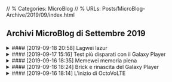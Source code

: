 // % Categories: MicroBlog
// % URLs: Posts/MicroBlog-Archive/2019/09/index.html

## Archivi MicroBlog di Settembre 2019

<div markdown="1" class="BorderBoxContainer NoImgCenter Img36 ImgSidePadding">

<details markdown="1"><summary>
#### [2019-09-18 20:58] Lagwei lazur </summary>
> A.y&#x3A; ooooo  
> ![Foto del Huawei di A.y, che sembra emettere un laser viola dal sensore di prossimità.]({{< assetsRoot >}}/Media/Misc/A.y-Huawei-Laser.avif)

> Octt&#x3A; cosa ezere quel lazur viola  

> Octt&#x3A;  i misteri del lagwei  

[...]
{: .Center }

> A.y&#x3A; esere sensore di prossimità  

> A.y&#x3A; se tu spaca vetro sopra quelo  
> ![Sticker di un violinista che suona. In questo contesto di chat sottintende qualcosa di finito male.]({{< assetsRoot >}}/Media/Stickers/Violin.avif)

> A.y&#x3A; lo so per esperienza  
> &#xA0; no non è vero
</details>

<details markdown="1"><summary>
#### [2019-09-17 15:16] Test più disparati con il Galaxy Player </summary>
> &#x3A; Good Lagsung  
> ![Foto del Galaxy Player, che mostra il canale Telegram in Plus Messenger.]({{< assetsRoot >}}/Media/Galaxy-Player-3.6/Galaxy-Player-3.6-OctoVoLTE.avif)

> &#x3A; 512 MB di RAM e gira meglio del Lagwei  
> ![Schermata "RAM" in "Gestione Attività" del Galaxy Player. Sono indicati 215 MB su 488 MB di RAM occupati.]({{< assetsRoot >}}/Media/Galaxy-Player-3.6/Galaxy-Player-3.6-Task-Manager-RAM.avif)

> &#x3A; Ora proviamo l'emulatore del N64 e del DS, così esplode 

[...]
{: .Center }

> &#x3A; Eeee i giochi del DS girano meglio su un Android di 8 anni fa che sul mio PC [l'Android in questo caso è ARMv7, mentre il PC è x86_64, ndr], perfetto  
> <video controls><source src="{{< assetsRoot >}}/Media/Galaxy-Player-3.6/GP3.6-Pokemon-Platino.webm" type="video/webm">Pokemon Platino</video>

> **[Sondaggio]** Devo provare del DS come prossimo gioco

> | Totale                     | 3 |
> |----------------------------|---|
> | Mario Kart DS              | 2 |
> | Pokemon B/W 2              | 0 |
> | Animal Crossing Wild World | 0 |
> | Super Mario 64 DS          | 1 |

> &#x3A; OK mi hanno detto su gruppi di provare Mario 64, quindi provo sia Mario Kart sia Mario 64 

[...]
{: .Center }

> &#x3A; Ho trovato una cosa nella memoria del lag  
> ![Schermata di una cartella, con dentro i file di un NANDroid backup del Galaxy Player risalente al 2017-12-09.]({{< assetsRoot >}}/Media/Galaxy-Player-3.6/CWM-Backup-2017-12-09.avif)

> &#x3A; Ecco un motivo per cui le nuove versioni di Android fanno schifo [gestiscono il collegamento come memoria USB peggio di Android 2.3, ndr]  
> ![Foto del Galaxy Player che mostra la schermata "Archivio USB in uso".]({{< assetsRoot >}}/Media/Galaxy-Player-3.6/Galaxy-Player-3.6-Archivio-USB.avif)  
> &#x3A; In realtà ce ne sono tanti, poi ne parleremo

> &#x3A; E ora testiamo gli altri giochi

[...]
{: .Center }

> &#x3A; Super Mario 64 DS  
> <video controls><source src="{{< assetsRoot >}}/Media/Galaxy-Player-3.6/GP3.6-SM6464DS.webm" type="video/webm">Super Mario 64 DS</video>

> &#x3A; Mario Kart DS  
> <video controls><source src="{{< assetsRoot >}}/Media/Galaxy-Player-3.6/GP3.6-MKDS.webm" type="video/webm">Mario Kart DS</video>

> &#x3A; Allora, vorrei registrare altri giochi ma il Memewei è rotto e, nonostante abbia cancellato i video di prima, dice che non ho memoria

> &#x3A; Ah si giusto, questo Huameme lo ho da solo un anno e mezzo, ma ci sono MOOOLTE cose di cui parlare che lo riguardano

> &#x3A; Ora arrivano degli screen dell'emulatore del N64  
> &#x3A; Non ho registrato ma il framerate dei giochi era sempre stabile e giocabile.. purtroppo i giochi non sono tanto giocabili, ma soltanto perchè ci sono gravi glitch grafici  
> &#x3A; Credo sia colpa dell'emulatore che è vecchio (purtroppo su Android 2.3.6 non posso fare molto)

> ![Schermata di Mario Kart 64 emulato sul Galaxy Player.]({{< assetsRoot >}}/Media/Galaxy-Player-3.6/N64/Mario-Kart-64/GP3.6-MK64-0.avif)  
> ![Schermata di Mario Kart 64 emulato sul Galaxy Player.]({{< assetsRoot >}}/Media/Galaxy-Player-3.6/N64/Mario-Kart-64/GP3.6-MK64-1.avif)  
> ![Schermata di Mario Kart 64 emulato sul Galaxy Player.]({{< assetsRoot >}}/Media/Galaxy-Player-3.6/N64/Mario-Kart-64/GP3.6-MK64-2.avif)  
> ![Schermata di Mario Kart 64 emulato sul Galaxy Player.]({{< assetsRoot >}}/Media/Galaxy-Player-3.6/N64/Mario-Kart-64/GP3.6-MK64-3.avif)  

> ![Schermata di Super Mario 64 emulato sul Galaxy Player.]({{< assetsRoot >}}/Media/Galaxy-Player-3.6/N64/Super-Mario-64/GP3.6-SM64-0.avif)  
> ![Schermata di Super Mario 64 emulato sul Galaxy Player.]({{< assetsRoot >}}/Media/Galaxy-Player-3.6/N64/Super-Mario-64/GP3.6-SM64-1.avif)  
> ![Schermata di Super Mario 64 emulato sul Galaxy Player.]({{< assetsRoot >}}/Media/Galaxy-Player-3.6/N64/Super-Mario-64/GP3.6-SM64-2.avif)  

> ![Schermata di Wave Race 64 emulato sul Galaxy Player.]({{< assetsRoot >}}/Media/Galaxy-Player-3.6/N64/Wave-Race-64/GP3.6-WR64-0.avif)  
> ![Schermata di Wave Race 64 emulato sul Galaxy Player.]({{< assetsRoot >}}/Media/Galaxy-Player-3.6/N64/Wave-Race-64/GP3.6-WR64-1.avif)  
> ![Schermata di Wave Race 64 emulato sul Galaxy Player.]({{< assetsRoot >}}/Media/Galaxy-Player-3.6/N64/Wave-Race-64/GP3.6-WR64-2.avif)  
> ![Schermata di Wave Race 64 emulato sul Galaxy Player.]({{< assetsRoot >}}/Media/Galaxy-Player-3.6/N64/Wave-Race-64/GP3.6-WR64-3.avif)  

> &#x3A; Gli screen li ho fatti direttamente sul Lagsung con una app

> &#x3A; Adesso arriva anche il video di qualche gioco vah

> &#x3A; A parte Zelda che ho provato ora, gli altri giochi hanno un framerate stabile se vedete, nice, un Lagsung di 8 anni fa si sta riscattando.  
> &#x3A; Vi avverto che ci potrebbe essere un trigger epilettico quando avvio quake 2 eh xd  
> <video controls><source src="{{< assetsRoot >}}/Media/Galaxy-Player-3.6/N64/GP3.6-N64-Misc.webm" type="video/webm">N64</video>

> &#x3A; Vabbè per ora basta test sul Lagsung
</details>

<details markdown="1"><summary>
#### [2019-09-16 18:35] Memewei memoria piena </summary>
> !["Schermata del P9 Lite Mini che dice che la memoria è quasi piena e ciò rallenterebbe il dispositivo."]({{< assetsRoot >}}/Media/P9-Lite-Mini/Memewei-Memoria-Piena.avif)

> &#x3A; Il Memewei si dimostra valido kek

> &#x3A; Vaffanculo un giorno sto coso lo spacco

> &#x3A; A parte che è già tipo piegato, perché ha preso tante volte le botte perché faceva il meme

> &#x3A; Ma il Lagsoong può avere anche solo 1 KB libero e non rompe con popup cinesi

Qui un po' di contesto è doveroso: questo schifo di smartphone, quando ha tipo solo ~100 MB liberi sulla memoria interna, fa uscire circa ogni 3 minuti questo popup, che fastidioso è dire poco. E credetemi, è facile riempire la memoria di uno smartphone con Android 7 che, tolto lo spazio occupato dai componenti di sistema, ha solo 7,5 GB di spazio disponibile all'utente.
</details>

<details markdown="1"><summary>
#### [2019-09-16 18:24] Brick e rinascita del Galaxy Player </summary>
> &#x3A; Allora, come saprete oggi ho sbrickato il Lagsung, e la memoria interna non si è formattata

> &#x3A; Ciò significa che ho trovato mondi [di Minecraft, ndr] risalenti al 2013 e oltre, che non ricordavo esistessero

> &#x3A; A 10 iscritti vedrete i mondi

[...]
{: .Center }

> &#x3A; Ah, la tastiera del vecchio Lagsung ha una cosa bella

> &#x3A; Non ha quelle emoji tossiche perché ha di meglio  
> &#xA0; MOLTO MEGLIO  
> ![Foto del Galaxy Player che mostra la app di note, con aperta la tastiera sulla scheda delle emoticon, che sono nel vecchio stile a simboli, non emoji.]({{< assetsRoot >}}/Media/Galaxy-Player-3.6/Galaxy-Player-3.6-Notepad-Emoticon-Keyboard.avif)

[...]
{: .Center }

> &#x3A; Ok, ora vi dirò la storia dettagliata del Lagsung briccato, e ora sistemato perché  
> &#xA0; Ora scoprirete perché

> &#x3A; Allora  
> &#xA0; Il lag in questione è il Galaxy Player 3.6  
> &#xA0; Aka un S1 più sottile e senza parte telefonica

> &#x3A; Cosa è accaduto

> &#x3A; Un anno fa, visto che il mio cervello lagga, mi passa in mente "ei ma perke non metto una custom rom??!1!1!"  
> &#xA0; E quindi ho messo una custom ROM, che era pure brutta  
> &#xA0; Tre ore dopo volevo toglierla, perché il WiFi era rotto

> &#x3A; Quindi che faccio  
> &#xA0; Preparo Odin, cerco la ROM stock e flasho  
> &#xA0; Non si capisce perché (cioè, lo so perché, perché Odin è un programma stronzo che a tradimento se gli va ti bricca il telefono) verso la fine [del processo di flash, ndr] si blocca, non va avanti  
> &#xA0; Ho lasciato il coso lì attaccato quasi mezz'ora e non andava, quindi stacco

> &#x3A; Lo riaccendo e  
> ![Sticker distorto di Kanna e Tohru (due loli drago) che leggono un libro chiamato "Am I retarded?".]({{< assetsRoot >}}/Media/Stickers/Lolis-Reading-Am-I-Retarded-Book.avif)

> &#x3A; Si, perché c'era una bella schermata che diceva   
> ![Foto del Galaxy Player che, sul bootloader, mostra un triangolo di avvertimento e la scritta "Firmware update encountered an issue. Please select recovery mode in Kies & try again.".]({{< assetsRoot >}}/Media/Galaxy-Player-3.6/Galaxy-Player-3.6-Softbrick-Bootloader.avif)

> &#x3A; E quindi, niente, io visto che ho la segatura nel cervello, per letteralmente quasi un anno ho creduto fosse la mia ROM corrotta, perché anche se riflashavo dava sempre errore alla fine, e letteralmente per un anno ho perso tempo a cercare altre ROM inutilmente

> &#x3A; Ah e, ovviamente ho provato a collegare a Kies semplicemente, ma non riconosceva il telefono, stava continuamente a caricare, e se andavo nella recovery mode manuale di Kies mi chiedeva un codice (?)

> &#x3A; Poi proprio l'altro ieri il buon Ashflee mi ha detto che bastava il file PIT giusto e si fixava  
> &#x3A; Io non lo sapevo perché sono laggante

> &#x3A; Quindi oggi trovo il file PIT della versione USA e me ne sbatto del fatto che io ho il Galaxy europeo, metto PIT e flasho ROM USA e  
> &#x3A; E  
> &#x3A; Sta in bootloop perché boh, in /data c'era la segatura e non si montava

> &#x3A; Formatto /data da recovery e il lag si accende, e ora funziona ed è meglio del mio meme

> &#x3A; Però comunque l'archivio interno non si è cancellato, e ci sono tutti i vecchi file  
> &#xA0; Compresi i miei oldissimi mondi di Minecraft

> &#x3A; E niente sar, questo è il Lagsoong di nuovo in vita dopo un anno di coma  
> ![Foto della schermata di blocco del Galaxy Player, con uno sfondo di Astolfo non-canon.]({{< assetsRoot >}}/Media/Galaxy-Player-3.6/Galaxy-Player-3.6-Astolfo-Lockscreen.avif)
</details>

<details markdown="1"><summary>
#### [2019-09-16 18:14] L'inizio di OctoVoLTE </summary>
> &#x3A; Allora, su questo canale ci saranno cose del Lagsung

> &#x3A; E Memewei, ma forse anche Xiaomeme

> &#x3A; Ah e, ovviamente, metodi per avere 🅱oLTE sul telefono

> ![VoLTE]({{< assetsRoot >}}/Media/Misc/phh-VoLTE-JiOwO.avif)

Da questi messaggi ebbe ufficialmente inizio la storia di OctoVoLTE. Di Memewei se n'è parlato lì in questi anni, forse anche troppo; Di metodi per avere VoLTE, non se n'è avuto nemmeno uno, tipo. Sad.
</details>

</div>
